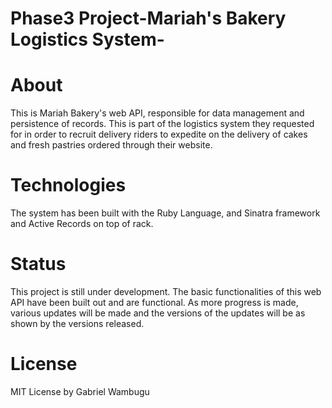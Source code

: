 # Phase3 Project-Mariah's Bakery Logistics System-

 # About
This is Mariah Bakery's web API, responsible for data management and persistence of records. 
This is part of the logistics system they requested for in order to recruit delivery riders to expedite on the delivery of cakes and fresh pastries ordered through their website.

# Technologies
The system has been built with the Ruby Language, and Sinatra framework and Active Records on top of rack.

# Status

This project is still under development. The basic functionalities of this web API have been built out and are functional. As more progress is made, various updates will be made and the versions of the updates will be as shown by the versions released.

# License

MIT License by Gabriel Wambugu